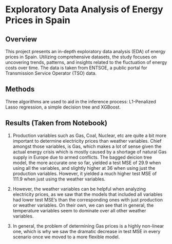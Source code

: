 # Exploratory Data Analysis of Energy Prices in Spain

## Overview

This project presents an in-depth exploratory data analysis (EDA) of energy prices in Spain. Utilizing comprehensive datasets, the study focuses on uncovering trends, patterns, and insights related to the fluctuation of energy costs over time. The data is taken from ENTSOE, a public portal for Transmission Service Operator (TSO) data.

## Methods

Three algorithms are used to aid in the inference process: L1-Penalized Lasso regression, a simple decision tree and XGBoost. 

## Results (Taken from Notebook)

1. Production variables such as Gas, Coal, Nuclear, etc are quite a bit more important to determine electricity prices than weather variables. Chief amongst those variables, is Gas, which makes a lot of sense given the actual energy crisis which is mostly caused by a shortage of natural Gas supply in Europe due to armed conflicts. The bagged deicion tree model, the more accurate one so far, yielded a test MSE of 29.9 when using all the variables, and slightly higher at 36 when using just the production variables. However, it yielded a much higher test MSE of 111.9 when just using the weather variables.

2. However, the weather variables can be helpful when analyzing electricity prices, as we saw that the models that included all variables had lower test MSE’s than the corresponding ones with just production or weather variables. On their own, we can see that in general, the temperature variables seem to dominate over all other weather variables.

3. In general, the problem of determining Gas prices is a highly non-linear one, which is why we saw the dramatic decrease in test MSE in every scenario once we moved to a more flexible model.
